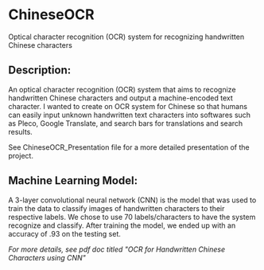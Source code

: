 # ChineseOCR
Optical character recognition (OCR) system for recognizing handwritten Chinese characters

## Description: 
An optical character recognition (OCR) system that aims to recognize handwritten Chinese characters and output a machine-encoded text character. I wanted to create on OCR system for Chinese so that humans can easily input unknown handwritten text characters into softwares such as Pleco, Google Translate, and search bars for translations and search results. 

See ChineseOCR_Presentation file for a more detailed presentation of the project.

## Machine Learning Model:
A 3-layer convolutional neural network (CNN) is the model that was used to train the data to classify images of handwritten characters to their respective labels. We chose to use 70 labels/characters to have the system recognize and classify. After training the model, we ended up with an accuracy of .93 on the testing set. 

*For more details, see pdf doc titled "OCR for Handwritten Chinese Characters using CNN"*
